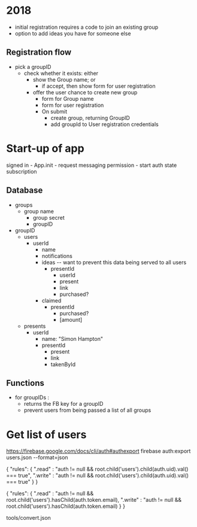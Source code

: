 # 2018

 - initial registration requires a code to join an existing group
 - option to add ideas you have for someone else

## Registration flow

 - pick a groupID
    - check whether it exists: either
        - show the Group name; or
            - if accept, then show form for user registration
        - offer the user chance to create new group
            - form for Group name
            - form for user registration
            - On submit
                - create group, returning GroupID
                - add groupId to User registration credentials

# Start-up of app

signed in
    - App.init
        - request messaging permission
        - start auth state subscription


## Database

- groups
    - group name
        - group secret
        - groupID
- groupID
    - users
        - userId
            - name
            - notifications
            - ideas    -- want to prevent this data being served to all users
                - presentId
                    - userId
                    - present
                    - link
                    - purchased?
            - claimed
                - presentId
                    - purchased?
                    - [amount]
    - presents
        - userId
            - name: "Simon Hampton"
            - presentId
                - present
                - link
                - takenById



## Functions
 - for groupIDs :
    - returns the FB key for a groupID
    - prevent users from being passed a list of all groups



# Get list of users

https://firebase.google.com/docs/cli/auth#authexport
firebase auth:export users.json --format=json

{
  "rules": {
      ".read"  : "auth != null && root.child('users').child(auth.uid).val() === true",
      ".write" : "auth != null && root.child('users').child(auth.uid).val() === true"
  }
}

<!--  Does not work because can't put a @ in the key of a data item -->
{
  "rules": {
      ".read"  : "auth != null && root.child('users').hasChild(auth.token.email),
      ".write" : "auth != null && root.child('users').hasChild(auth.token.email)
  }
}

tools/convert.json
